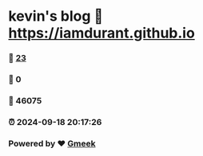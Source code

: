 # kevin's blog :link: https://iamdurant.github.io 
### :page_facing_up: [23](https://iamdurant.github.io/tag.html) 
### :speech_balloon: 0 
### :hibiscus: 46075 
### :alarm_clock: 2024-09-18 20:17:26 
### Powered by :heart: [Gmeek](https://github.com/Meekdai/Gmeek)
